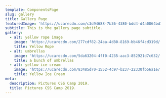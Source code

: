 ```yaml
---
template: ComponentsPage
slug: gallery
title: Gallery Page
featuredImage: 'https://ucarecdn.com/c3d94688-7b36-4380-bdd4-d4a0864bd187/'
subtitle: This is the gallery page subtitle.
gallery:
  - alt: yellow rope image
    image: 'https://ucarecdn.com/277cdf82-24aa-4d80-8169-bb46f4cd319d/'
    title: Yellow Rope
  - alt: umbrellas
    image: 'https://ucarecdn.com/5da63204-4ff0-4235-aac3-852921d7c632/'
    title: a bunch of umbrellas
  - alt: yellow ice cream
    image: 'https://ucarecdn.com/83485d70-1552-4c97-b237-22330fb56a1e/'
    title: Yellow Ice Cream
meta:
  description: Pictures CSS Camp 2019.
  title: Pictures CSS Camp 2019.
---
```


